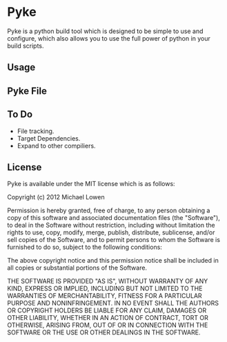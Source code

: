 # Pyke
Pyke is a python build tool which is designed to be simple to use and configure, which also allows you to use the full power of python in your build scripts.

## Usage

## Pyke File

## To Do

* File tracking.
* Target Dependencies.
* Expand to other compiliers.

## License
Pyke is available under the MIT license which is as follows:

Copyright (c) 2012 Michael Lowen

Permission is hereby granted, free of charge, to any person obtaining a copy of this software and associated documentation files (the "Software"), to deal in the Software without restriction, including without limitation the rights to use, copy, modify, merge, publish, distribute, sublicense, and/or sell copies of the Software, and to permit persons to whom the Software is furnished to do so, subject to the following conditions:

The above copyright notice and this permission notice shall be included in all copies or substantial portions of the Software.

THE SOFTWARE IS PROVIDED "AS IS", WITHOUT WARRANTY OF ANY KIND, EXPRESS OR IMPLIED, INCLUDING BUT NOT LIMITED TO THE WARRANTIES OF MERCHANTABILITY, FITNESS FOR A PARTICULAR PURPOSE AND NONINFRINGEMENT. IN NO EVENT SHALL THE AUTHORS OR COPYRIGHT HOLDERS BE LIABLE FOR ANY CLAIM, DAMAGES OR OTHER LIABILITY, WHETHER IN AN ACTION OF CONTRACT, TORT OR OTHERWISE, ARISING FROM, OUT OF OR IN CONNECTION WITH THE SOFTWARE OR THE USE OR OTHER DEALINGS IN THE SOFTWARE.